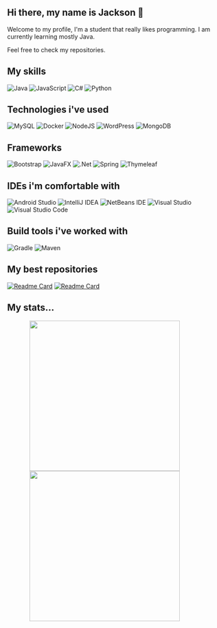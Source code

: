 ## Hi there, my name is Jackson 👋

Welcome to my profile, I'm a student that really likes programming. I am currently learning mostly Java.

Feel free to check my repositories.


## My skills
![Java](https://img.shields.io/badge/java-%23ED8B00.svg?style=for-the-badge&logo=openjdk&logoColor=white)
![JavaScript](https://img.shields.io/badge/javascript-%23323330.svg?style=for-the-badge&logo=javascript&logoColor=%23F7DF1E)
![C#](https://img.shields.io/badge/c%23-%23239120.svg?style=for-the-badge&logo=csharp&logoColor=white)
![Python](https://img.shields.io/badge/python-3670A0?style=for-the-badge&logo=python&logoColor=ffdd54)


## Technologies i've used
![MySQL](https://img.shields.io/badge/mysql-4479A1.svg?style=for-the-badge&logo=mysql&logoColor=white)
![Docker](https://img.shields.io/badge/docker-%230db7ed.svg?style=for-the-badge&logo=docker&logoColor=white)
![NodeJS](https://img.shields.io/badge/node.js-6DA55F?style=for-the-badge&logo=node.js&logoColor=white)
![WordPress](https://img.shields.io/badge/WordPress-%23117AC9.svg?style=for-the-badge&logo=WordPress&logoColor=white)
![MongoDB](https://img.shields.io/badge/MongoDB-%234ea94b.svg?style=for-the-badge&logo=mongodb&logoColor=white)


## Frameworks
![Bootstrap](https://img.shields.io/badge/bootstrap-%238511FA.svg?style=for-the-badge&logo=bootstrap&logoColor=white)
![JavaFX](https://img.shields.io/badge/javafx-%23FF0000.svg?style=for-the-badge&logo=javafx&logoColor=white)
![.Net](https://img.shields.io/badge/.NET-5C2D91?style=for-the-badge&logo=.net&logoColor=white)
![Spring](https://img.shields.io/badge/spring-%236DB33F.svg?style=for-the-badge&logo=spring&logoColor=white)
![Thymeleaf](https://img.shields.io/badge/Thymeleaf-%23005C0F.svg?style=for-the-badge&logo=Thymeleaf&logoColor=white)


## IDEs i'm comfortable with
![Android Studio](https://img.shields.io/badge/android%20studio-346ac1?style=for-the-badge&logo=android%20studio&logoColor=white)
![IntelliJ IDEA](https://img.shields.io/badge/IntelliJIDEA-000000.svg?style=for-the-badge&logo=intellij-idea&logoColor=white)
![NetBeans IDE](https://img.shields.io/badge/NetBeansIDE-1B6AC6.svg?style=for-the-badge&logo=apache-netbeans-ide&logoColor=white)
![Visual Studio](https://img.shields.io/badge/Visual%20Studio-5C2D91.svg?style=for-the-badge&logo=visual-studio&logoColor=white)
![Visual Studio Code](https://img.shields.io/badge/Visual%20Studio%20Code-0078d7.svg?style=for-the-badge&logo=visual-studio-code&logoColor=white)


## Build tools i've worked with
![Gradle](https://img.shields.io/badge/Gradle-02303A.svg?style=for-the-badge&logo=Gradle&logoColor=white)
![Maven](https://img.shields.io/badge/apachemaven-C71A36.svg?style=for-the-badge&logo=apachemaven&logoColor=white)


## My best repositories
[![Readme Card](https://github-stats.tonimatas.dev/api/pin/?username=jamarten291&repo=SillyBot-Minecraft-Assistant&theme=tokyonight)](https://github.com/jamarten291/SillyBot-Minecraft-Assistant)
[![Readme Card](https://github-stats.tonimatas.dev/api/pin/?username=jamarten291&repo=BrickBreakerGame&theme=tokyonight)](https://github.com/jamarten291/BrickBreakerGame)


## My stats...
<div style="
      width: 400px;
      display: block;
      margin-left: auto;
      margin-right: auto;
    ">
  <a href="https://github.com/anuraghazra/convoychat">
    <img height=350 align="center" src="https://github-stats.tonimatas.dev/api/top-langs/?username=jamarten291&size_weight=0.5&count_weight=0.5&layout=pie&theme=radical" />
    <img width="350" align="center" src="https://github-stats.tonimatas.dev/api?username=jamarten291&show_icons=true&include_all_commits=true&hide_border=true&number_format=long&show=reviews,prs_merged,prs_merged_percentage&theme=radical" />
    <br>
  </a>
</div>
